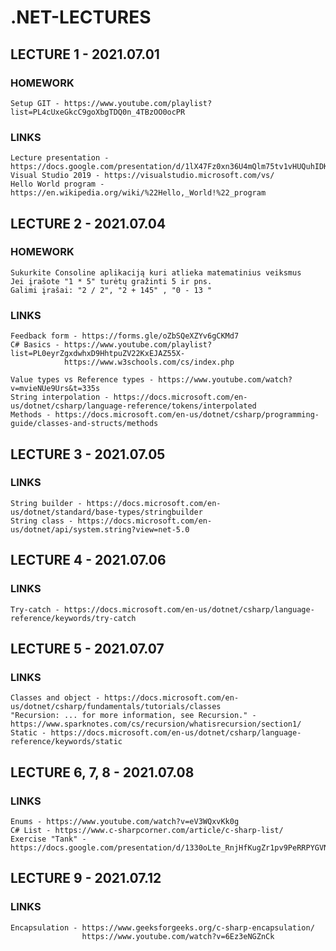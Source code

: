 # .NET-LECTURES

## LECTURE 1 - 2021.07.01

### HOMEWORK
    Setup GIT - https://www.youtube.com/playlist?list=PL4cUxeGkcC9goXbgTDQ0n_4TBzOO0ocPR

### LINKS
    Lecture presentation - https://docs.google.com/presentation/d/1lX47Fz0xn36U4mQlm75tv1vHUQuhIDK_2YFw5QAVJEE/edit#slide=id.p1
    Visual Studio 2019 - https://visualstudio.microsoft.com/vs/
    Hello World program - https://en.wikipedia.org/wiki/%22Hello,_World!%22_program

## LECTURE 2 - 2021.07.04

### HOMEWORK
    Sukurkite Consoline aplikaciją kuri atlieka matematinius veiksmus
    Jei įrašote "1 * 5" turėtų gražinti 5 ir pns.
    Galimi įrašai: "2 / 2", "2 + 145" , "0 - 13 "

### LINKS
    Feedback form - https://forms.gle/oZbSQeXZYv6gCKMd7
    C# Basics - https://www.youtube.com/playlist?list=PL0eyrZgxdwhxD9HhtpuZV22KxEJAZ55X-
                https://www.w3schools.com/cs/index.php
    
    Value types vs Reference types - https://www.youtube.com/watch?v=mvieNUe9Urs&t=335s
    String interpolation - https://docs.microsoft.com/en-us/dotnet/csharp/language-reference/tokens/interpolated
    Methods - https://docs.microsoft.com/en-us/dotnet/csharp/programming-guide/classes-and-structs/methods
    
        
## LECTURE 3 - 2021.07.05   

### LINKS
    String builder - https://docs.microsoft.com/en-us/dotnet/standard/base-types/stringbuilder
    String class - https://docs.microsoft.com/en-us/dotnet/api/system.string?view=net-5.0

## LECTURE 4 - 2021.07.06   

### LINKS
    Try-catch - https://docs.microsoft.com/en-us/dotnet/csharp/language-reference/keywords/try-catch
    
## LECTURE 5 - 2021.07.07   

### LINKS
    Classes and object - https://docs.microsoft.com/en-us/dotnet/csharp/fundamentals/tutorials/classes
    "Recursion: ... for more information, see Recursion." - https://www.sparknotes.com/cs/recursion/whatisrecursion/section1/
    Static - https://docs.microsoft.com/en-us/dotnet/csharp/language-reference/keywords/static
    
## LECTURE 6, 7, 8 - 2021.07.08   

### LINKS
    Enums - https://www.youtube.com/watch?v=eV3WQxvKk0g
    C# List - https://www.c-sharpcorner.com/article/c-sharp-list/
    Exercise "Tank" - https://docs.google.com/presentation/d/1330oLte_RnjHfKugZr1pv9PeRRPYGVNyx6kaswF6GtA/edit#slide=id.p1
    
## LECTURE 9 - 2021.07.12   

### LINKS
    Encapsulation - https://www.geeksforgeeks.org/c-sharp-encapsulation/
                    https://www.youtube.com/watch?v=6Ez3eNGZnCk
